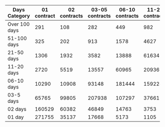 | Days Category | 01 contract | 02 contracts | 03-05 contracts | 06-10 contracts | 11-20 contracts | 21-50 contracts | 51-100 contracts | Over 100 contracts | Sum   |
|---------------|-------------|--------------|-----------------|-----------------|-----------------|-----------------|------------------|--------------------|-------|
| Over 100 days | 291 | 108 | 282 | 449 | 982 | 3580 | 7043 | 6355 | 19090 |
| 51-100 days | 325 | 202 | 913 | 1578 | 4627 | 14798 | 19740 | 5003 | 47186 |
| 21-50 days | 1306 | 1932 | 3582 | 13888 | 61634 | 149300 | 38822 | 2220 | 272684 |
| 11-20 days | 2720 | 5519 | 13557 | 60965 | 209369 | 188834 | 10191 | 155 | 491310 |
| 06-10 days | 10290 | 10908 | 93148 | 181444 | 159224 | 48734 | 1408 | 15 | 505171 |
| 03-5 days | 65765 | 99805 | 207938 | 107297 | 37661 | 6500 | 149 | 0 | 525115 |
| 02 days | 160529 | 60382 | 46849 | 14763 | 3753 | 530 | 14 | 0 | 286820 |
| 01 day | 271755 | 35137 | 17668 | 5173 | 1105 | 241 | 9 | 13 | 331101 |
